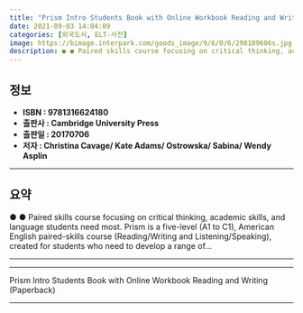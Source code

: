 ```yaml
---
title: "Prism Intro Students Book with Online Workbook Reading and Writing (Paperback)"
date: 2021-09-03 14:04:09
categories: [외국도서, ELT-사전]
image: https://bimage.interpark.com/goods_image/9/6/0/6/298189606s.jpg
description: ● ● Paired skills course focusing on critical thinking, academic skills, and language students need most. Prism is a five-level (A1 to C1), American English p
---
```


## **정보**

- **ISBN : 9781316624180**
- **출판사 : Cambridge University Press**
- **출판일 : 20170706**
- **저자 : Christina Cavage/ Kate Adams/ Ostrowska/ Sabina/ Wendy Asplin**

------



## **요약**

●  ●  Paired skills course focusing on critical thinking, academic skills, and language students need most. Prism is a five-level (A1 to C1), American English paired-skills course (Reading/Writing and Listening/Speaking), created for students who need to develop a range of... 

------



------


Prism Intro Students Book with Online Workbook Reading and Writing (Paperback) 

------


